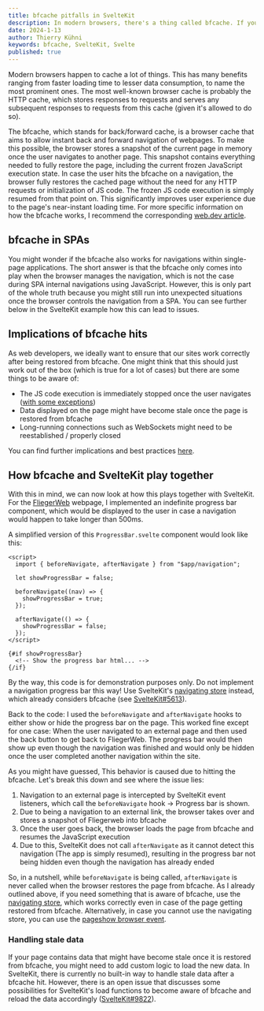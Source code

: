 ```yaml
---
title: bfcache pitfalls in SvelteKit
description: In modern browsers, there's a thing called bfcache. If you never heard of it (like me a couple of weeks ago), this article might be worth a look.
date: 2024-1-13
author: Thierry Kühni
keywords: bfcache, SvelteKit, Svelte
published: true
---
```


Modern browsers happen to cache a lot of things. This has many benefits ranging from faster loading time to lesser data consumption, to name the most prominent ones. The most well-known browser cache is probably the HTTP cache, which stores responses to requests and serves any subsequent responses to requests from this cache (given it's allowed to do so).

The bfcache, which stands for back/forward cache, is a browser cache that aims to allow instant back and forward navigation of webpages. To make this possible, the browser stores a snapshot of the current page in memory once the user navigates to another page. This snapshot contains everything needed to fully restore the page, including the current frozen JavaScript execution state. In case the user hits the bfcache on a navigation, the browser fully restores the cached page without the need for any HTTP requests or initialization of JS code. The frozen JS code execution is simply resumed from that point on. This significantly improves user experience due to the page's near-instant loading time. For more specific information on how the bfcache works, I recommend the corresponding [web.dev article](https://web.dev/articles/bfcache).

## bfcache in SPAs

You might wonder if the bfcache also works for navigations within single-page applications. The short answer is that the bfcache only comes into play when the browser manages the navigation, which is not the case during SPA internal navigations using JavaScript. However, this is only part of the whole truth because you might still run into unexpected situations once the browser controls the navigation from a SPA. You can see further below in the SvelteKit example how this can lead to issues.

## Implications of bfcache hits

As web developers, we ideally want to ensure that our sites work correctly after being restored from bfcache. One might think that this should just work out of the box (which is true for a lot of cases) but there are some things to be aware of:

- The JS code execution is immediately stopped once the user navigates ([with some exceptions](https://web.dev/articles/bfcache#how_the_cache_works))
- Data displayed on the page might have become stale once the page is restored from bfcache
- Long-running connections such as WebSockets might need to be reestablished / properly closed

You can find further implications and best practices [here](https://web.dev/articles/bfcache#optimize_your_pages_for_bfcache).

## How bfcache and SvelteKit play together

With this in mind, we can now look at how this plays together with SvelteKit. For the [FliegerWeb](https://fliegerweb.com/de/home) webpage, I implemented an indefinite progress bar component, which would be displayed to the user in case a navigation would happen to take longer than 500ms.

A simplified version of this `ProgressBar.svelte` component would look like this:

```svelte
<script>
  import { beforeNavigate, afterNavigate } from "$app/navigation";

  let showProgressBar = false;

  beforeNavigate((nav) => {
    showProgressBar = true;
  });

  afterNavigate(() => {
    showProgressBar = false;
  });
</script>

{#if showProgressBar}
  <!-- Show the progress bar html... -->
{/if}
```

By the way, this code is for demonstration purposes only. Do not implement a navigation progress bar this way! Use SvelteKit's [navigating store](https://learn.svelte.dev/tutorial/navigating-store) instead, which already considers bfcache (see [SvelteKit#5613](https://github.com/sveltejs/kit/pull/5613)).

Back to the code: I used the `beforeNavigate` and `afterNavigate` hooks to either show or hide the progress bar on the page. This worked fine except for one case: When the user navigated to an external page and then used the back button to get back to FliegerWeb. The progress bar would then show up even though the navigation was finished and would only be hidden once the user completed another navigation within the site.

As you might have guessed, This behavior is caused due to hitting the bfcache. Let's break this down and see where the issue lies:

1. Navigation to an external page is intercepted by SvelteKit event listeners, which call the `beforeNavigate` hook -> Progress bar is shown.
2. Due to being a navigation to an external link, the browser takes over and stores a snapshot of Fliegerweb into bfcache
3. Once the user goes back, the browser loads the page from bfcache and resumes the JavaScript execution
4. Due to this, SvelteKit does not call `afterNavigate` as it cannot detect this navigation (The app is simply resumed), resulting in the progress bar not being hidden even though the navigation has already ended

So, in a nutshell, while `beforeNavigate` is being called, `afterNavigate` is never called when the browser restores the page from bfcache. As I already outlined above, if you need something that is aware of bfcache, use the [navigating store](https://learn.svelte.dev/tutorial/navigating-store), which works correctly even in case of the page getting restored from bfcache. Alternatively, in case you cannot use the navigating store, you can use the [pageshow browser event](https://web.dev/articles/bfcache#observe_when_a_page_is_restored_from_bfcache).

### Handling stale data

If your page contains data that might have become stale once it is restored from bfcache, you might need to add custom logic to load the new data. In SvelteKit, there is currently no built-in way to handle stale data after a bfcache hit. However, there is an open issue that discusses some possibilities for SvelteKit's load functions to become aware of bfcache and reload the data accordingly ([SvelteKit#9822](https://github.com/sveltejs/kit/issues/9822)).

